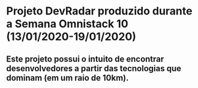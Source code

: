 # Projeto DevRadar produzido durante a Semana Omnistack 10 (13/01/2020-19/01/2020)
## Este projeto possui o intuito de encontrar desenvolvedores a partir das tecnologias que dominam (em um raio de 10km).
